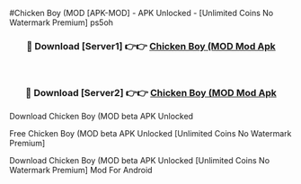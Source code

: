 #Chicken Boy (MOD [APK-MOD] - APK Unlocked - [Unlimited Coins No Watermark Premium] ps5oh



<div align="center">

<h3>🔴 Download [Server1] 👉👉 <a href="https://momento.my/?title=Chicken_Boy_(MOD">Chicken Boy (MOD Mod Apk</a></h3><br>

<h3>🔴 Download [Server2] 👉👉 <a href="https://momento.my/?title=Chicken_Boy_(MOD">Chicken Boy (MOD Mod Apk</a></h3>
</div>



Download Chicken Boy (MOD beta APK Unlocked

Free Chicken Boy (MOD beta APK Unlocked [Unlimited Coins No Watermark Premium]

Download Chicken Boy (MOD beta APK Unlocked [Unlimited Coins No Watermark Premium] Mod For Android
